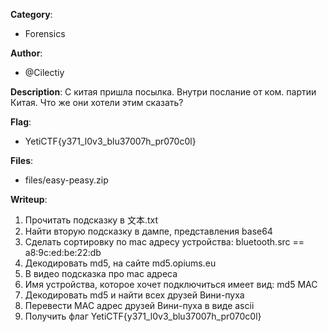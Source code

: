 __Category__: 
* Forensics

__Author__: 
* @Cilectiy

__Description__: 
С китая пришла посылка. Внутри послание от ком. партии Китая. Что же они хотели этим сказать?

__Flag__:
* YetiCTF{y371_l0v3_blu37007h_pr070c0l}

__Files__:
* files/easy-peasy.zip

__Writeup__:
1. Прочитать подсказку в 文本.txt
2. Найти вторую подсказку в дампе, представления base64
3. Сделать сортировку по mac адресу устройства: bluetooth.src == a8:9c:ed:be:22:db
4. Декодировать md5, на сайте md5.opiums.eu
5. В видео подсказка про mac адреса
6. Имя устройства, которое хочет подключиться имеет вид: md5 MAC
7. Декодировать md5 и найти всех друзей Вини-пуха
8. Перевести MAC адрес друзей Вини-пуха в виде ascii
9. Получить флаг YetiCTF{y371_l0v3_blu37007h_pr070c0l}
